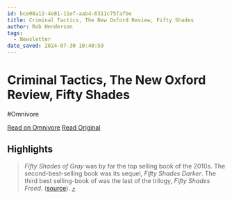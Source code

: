 ```yaml
---
id: bce08a12-4e81-11ef-aab4-6311c75fafbe
title: Criminal Tactics, The New Oxford Review, Fifty Shades
author: Rob Henderson
tags:
  - Newsletter
date_saved: 2024-07-30 10:40:59
---
```


# Criminal Tactics, The New Oxford Review, Fifty Shades
#Omnivore

[Read on Omnivore](https://omnivore.app/me/criminal-tactics-the-new-oxford-review-fifty-shades-19104165ad0)
[Read Original](https://www.robkhenderson.com/p/criminal-tactics-the-new-oxford-review)

## Highlights

> _Fifty Shades of Gray_ was by far the top selling book of the 2010s. The second-best-selling book was its sequel, _Fifty Shades Darker_. The third best selling-book of was the last of the trilogy, _Fifty Shades Freed_. ([source](https://substack.com/redirect/b57f00b2-db20-46d9-a694-d7b7197d8159?j=eyJ1IjoiMmRhb2g5In0.wNQVXQHZPXVUS1Y9mudnycQLeZdn6NlNz8QmOlkqvQQ)). [⤴️](https://omnivore.app/me/criminal-tactics-the-new-oxford-review-fifty-shades-19104165ad0#b5205009-ed91-4f09-951f-04960aa525c4) 

